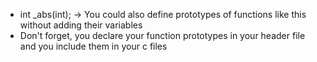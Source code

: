 - int _abs(int); ->  You could also define prototypes of functions like this without adding their variables
- Don't forget, you declare your function prototypes in your header file and you include them in your c files
